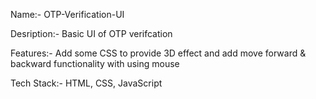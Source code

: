 Name:- OTP-Verification-UI

Desription:- Basic UI of OTP verifcation 

Features:- Add some CSS to provide 3D effect and add move forward & backward functionality with using mouse 

Tech Stack:- HTML, CSS, JavaScript